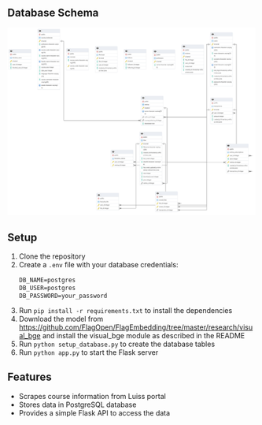 ## Database Schema
![Database Schema](data/schema.png)

## Setup

1. Clone the repository
2. Create a `.env` file with your database credentials:
   ```
   DB_NAME=postgres
   DB_USER=postgres
   DB_PASSWORD=your_password
   ```
3. Run `pip install -r requirements.txt` to install the dependencies
4. Download the model from https://github.com/FlagOpen/FlagEmbedding/tree/master/research/visual_bge and install the visual_bge module as described in the README
5. Run `python setup_database.py` to create the database tables
6. Run `python app.py` to start the Flask server

## Features

- Scrapes course information from Luiss portal
- Stores data in PostgreSQL database
- Provides a simple Flask API to access the data

